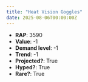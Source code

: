 ```yaml
---
title: "Heat Vision Goggles"
date: 2025-08-06T00:00:00Z
---
```

- **RAP**: 3590
- **Value**: -1
- **Demand level**: -1
- **Trend**: -1
- **Projected?**: True
- **Hyped?**: True
- **Rare?**: True
